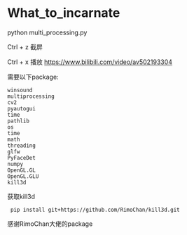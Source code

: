 # What_to_incarnate

python multi_processing.py

Ctrl + z 截屏

Ctrl + x 播放 https://www.bilibili.com/video/av502193304

需要以下package:

    winsound
    multiprocessing
    cv2
    pyautogui
    time
    pathlib
    os
    time
    math
    threading
    glfw
    PyFaceDet
    numpy
    OpenGL.GL
    OpenGL.GLU
    kill3d
    
获取kill3d

     pip install git+https://github.com/RimoChan/kill3d.git
 
感谢RimoChan大佬的package

